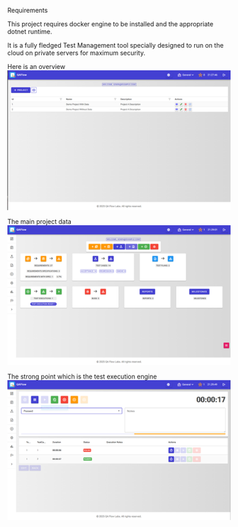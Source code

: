 Requirements

This project requires docker engine to be installed and the appropriate dotnet runtime.

It is a fully fledged Test Management tool specially designed to run on the cloud on private servers for maximum security.

Here is an overview<br>
![1.png](assets/1.png)

The main project data <br>
![2.png](assets/2.png)

The strong point which is the test execution engine <br>
![3.png](assets/3.png)
